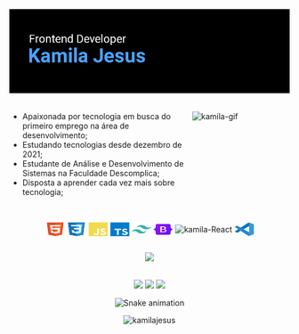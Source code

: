 <img alt="kamila-gif" src="header.png" />

<div>
  <img align="right" height="175" width="175"  alt="kamila-gif" title="kamila-gif" src="https://user-images.githubusercontent.com/98965608/157795129-4799f01c-1598-43af-903f-e08f92af299f.gif" />
  
  ##
 
 - Apaixonada por tecnologia em busca do primeiro emprego na área de desenvolvimento;
 - Estudando tecnologias desde dezembro de 2021;
 - Estudante de Análise e Desenvolvimento de Sistemas na Faculdade Descomplica;
 - Disposta a aprender cada vez mais sobre tecnologia;
</div>

##
  <div  align="center" style="display: inline_block"><br>
   <img align="center" alt="kamila-HTML" height="25" width="35" src="https://raw.githubusercontent.com/devicons/devicon/master/icons/html5/html5-original.svg">
   <img align="center" alt="kamila-CSS" height="25" width="35" src="https://raw.githubusercontent.com/devicons/devicon/master/icons/css3/css3-original.svg">
   <img align="center" alt="kamila-Js" height="25" width="35" src="https://raw.githubusercontent.com/devicons/devicon/master/icons/javascript/javascript-plain.svg">
   <img align="center" alt="kamila-Ts" height="25" width="35" src="https://raw.githubusercontent.com/devicons/devicon/master/icons/typescript/typescript-plain.svg">
   <img align="center" alt="kamila-Js" height="25" width="35" src="https://raw.githubusercontent.com/devicons/devicon/master/icons/tailwindcss/tailwindcss-plain.svg">
   <img align="center" alt="kamila-BootStrap" height="25" width="35" src="https://raw.githubusercontent.com/devicons/devicon/master/icons/bootstrap/bootstrap-original.svg"> 
   <img align="center" alt="kamila-React" height="25" width="35" src="https://cdn.jsdelivr.net/gh/devicons/devicon/icons/react/react-original.svg">
   <img align="center" alt="kamila-CSS" height="25" width="35" src="https://raw.githubusercontent.com/devicons/devicon/master/icons/vscode/vscode-original.svg"
</div>



## 
 
<div align="center">
   <a href="https://github.com/kamilajesus
>
   <img height="160em" src="https://github-readme-stats.vercel.app/api/top-langs/?username=kamilajesus&layout=compact&langs_count=7&theme=tokyonight"/>
   <img height="160em" src="https://github-readme-stats.vercel.app/api?username=kamilajesus&show_icons=true&theme=tokyonight&include_all_commits=true&count_private=true"/>
</div


##
 
##
<div  align="center" > 
  <a  href=https://www.instagram.com/kamilajjesus/ target="_blank"><img src="https://img.shields.io/badge/-Instagram-%23E4405F?style=for-the-badge&logo=instagram&logoColor=white" target="_blank"></a>
  <a href="https://www.linkedin.com/in/kamila-jesus-/" target="_blank"><img src="https://img.shields.io/badge/-LinkedIn-%230077B5?style=for-the-badge&logo=linkedin&logoColor=white" target="_blank"></a>
   <a href="https://wa.link/q8qzvn" target="_blank"><img src="https://img.shields.io/badge/WhatsApp-25D366?style=for-the-badge&logo=whatsapp&logoColor=white" target="_blank"></a>


   
![Snake animation](https://github.com/kamilajesus/kamilajesus/blob/output/github-contribution-grid-snake.svg)
     
<p align="center"> <img src="https://komarev.com/ghpvc/?username=kamilajesus&label=Profile%20views&color=28a464&style=flat" alt="kamilajesus" /> </p>

